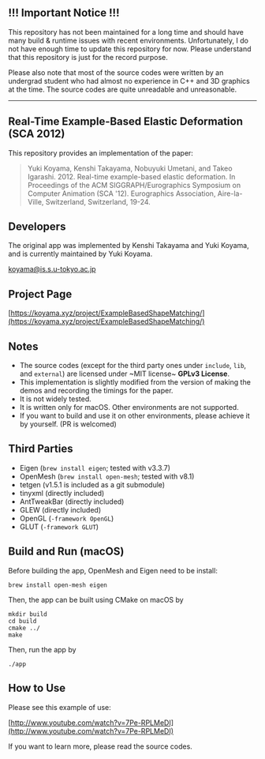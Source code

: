 ## !!! Important Notice !!!

This repository has not been maintained for a long time and should have many build & runtime issues with recent environments. Unfortunately, I do not have enough time to update this repository for now. Please understand that this repository is just for the record purpose.

Please also note that most of the source codes were written by an undergrad student who had almost no experience in C++ and 3D graphics at the time. The source codes are quite unreadable and unreasonable.

---

## Real-Time Example-Based Elastic Deformation (SCA 2012)

This repository provides an implementation of the paper:

> Yuki Koyama, Kenshi Takayama, Nobuyuki Umetani, and Takeo Igarashi. 2012. Real-time example-based elastic deformation. In Proceedings of the ACM SIGGRAPH/Eurographics Symposium on Computer Animation (SCA '12). Eurographics Association, Aire-la-Ville, Switzerland, Switzerland, 19-24.

## Developers

The original app was implemented by Kenshi Takayama and Yuki Koyama, and is currently maintained by Yuki Koyama.

[koyama@is.s.u-tokyo.ac.jp](mailto:koyama@is.s.u-tokyo.ac.jp)

## Project Page

[https://koyama.xyz/project/ExampleBasedShapeMatching/](https://koyama.xyz/project/ExampleBasedShapeMatching/)

## Notes

- The source codes (except for the third party ones under `include`, `lib`, and `external`) are licensed under ~MIT license~ __GPLv3 License__.
- This implementation is slightly modified from the version of making the demos and recording the timings for the paper.
- It is not widely tested.
- It is written only for macOS. Other environments are not supported.
- If you want to build and use it on other environments, please achieve it by yourself. (PR is welcomed)

## Third Parties

- Eigen (`brew install eigen`; tested with v3.3.7)
- OpenMesh (`brew install open-mesh`; tested with v8.1)
- tetgen (v1.5.1 is included as a git submodule)
- tinyxml (directly included)
- AntTweakBar (directly included)
- GLEW (directly included)
- OpenGL (`-framework OpenGL`)
- GLUT (`-framework GLUT`)

## Build and Run (macOS)

Before building the app, OpenMesh and Eigen need to be install:
```
brew install open-mesh eigen
```
Then, the app can be built using CMake on macOS by
```
mkdir build
cd build
cmake ../
make
```
Then, run the app by
```
./app
```

## How to Use

Please see this example of use:

[http://www.youtube.com/watch?v=7Pe-RPLMeDI](http://www.youtube.com/watch?v=7Pe-RPLMeDI)

If you want to learn more, please read the source codes.
